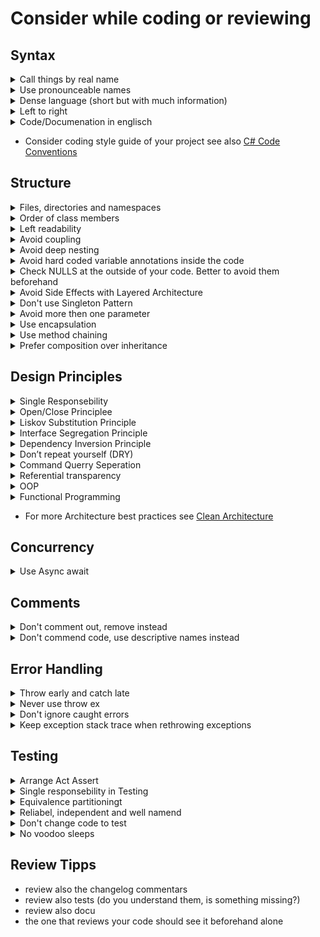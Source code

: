 
# Consider while coding or reviewing

## Syntax
<details>
  <summary>Call things by real name</summary>
  
**Bad**

<p>

```c#
public class Orders
{
    private List<int> _ns;

    public void GetNums(List<int> number)
    {
        _ns = number;
    }
}
```
**Good**

```c#
public class Order
{
    private List<int> _numbers;
    
    public void SetNumbers(List<int> numbers)
    {
        _numbers = numbers;
    }
}
```
</details>

<details>
  <summary>Use pronounceable names</summary>
  
**Bad**

<p>

```c#
public class Employee
{
    public Datetime sWorkDate { get; set; } // what the heck is this
    public Datetime modTime { get; set; } // same here
}


```
**Good**

```c#
public class Employee
{
    public Datetime StartWorkingDate { get; set; }
    public Datetime ModificationTime { get; set; }
}
```
</details>

<details>
  <summary>Dense language (short but with much information)</summary>
  
**Bad**

<p>

```c#
public class Order
{
    private List<int> _orderNumbers;
    
    public void SetOrderNumbers(List<int> orderNumbers)
    {
        _orderNumbers = orderNumbers;
    }
}
```
**Good**

```c#
public class Order
{
    public List<int> Numbers {get; set;}
}
```
</details>

<details>
  <summary>Left to right</summary>
  no horizontal alignment, no pseudo GOTO, no deep nesting which you must read from right to left:  
  **Bad**

<p>

```c#

    public void AddToConsoleInput()
    {
        AddOne(CastValue(ReadFromConsole())))
    }

```
</details>

<details>
  <summary>Code/Documenation in englisch</summary>
</details>

* Consider coding style guide of your project see also  [C# Code Conventions](https://docs.microsoft.com/de-de/dotnet/csharp/programming-guide/inside-a-program/coding-conventions)  


## Structure

<details>
  <summary>Files, directories and namespaces</summary>
  
  Files and directories should be mirrored in the namespaces.
  Also all Files, directories and namespaces should be mirrored in the structure and names of the test project.

</details>

<details>
  <summary>Order of class members</summary>
  
  The order of the class members should be equal in all files. The order of fields, properties, constructor, public, private etc... Reshaper can refactor your code  automatically.

</details>

<details>
  <summary>Left readability</summary>
  
  **Bad**

<p>

```c#
public Car
{
  public void TireChange(Tire tire)
  {
    var tool = Toolsbox.GetTool();
    var isChanged = tool.TryToChangeTire(tire);
    if(isChanged)
    {
      IsChanged = true;
    }else
    {
      IsChanged = false;
    }
  }
}
```
**Good**

```c#
public Car
{
  public void TireChange()
  {
    TireChangeTool.ChangeTire(_tire);
  }
  
  public bool IsChanged
  {
    get
    {
        if(_tire.IsChanged)
        {
          return true;
        }
        
        return false;
    }
  }
}
```

</details>

<details>
  <summary>Avoid  coupling</summary>
  <p><a href="https://en.wikipedia.org/wiki/Coupling_(computer_programming)">Couplig</a></p>

</details>

<details>
  <summary>Avoid deep nesting</summary>
  
**Bad**

<p>

```c#
public long Fibonacci(int n)
{
    if (n < 50)
    {
        if (n != 0)
        {
            if (n != 1)
            {
                return Fibonacci(n - 1) + Fibonacci(n - 2);
            }
            else
            {
                return 1;
            }
        }
        else
        {
            return 0;
        }
    }
    else
    {
        throw new System.Exception("Not supported");
    }
}
```
**Good**

```c#
public long Fibonacci(int n)
{
    if (n == 0)
    {
        return 0;
    }

    if (n == 1)
    {
        return 1;
    }

    if (n > 50)
    {
        throw new System.Exception("Not supported");
    }

    return Fibonacci(n - 1) + Fibonacci(n - 2);
}
```
</details>


<details>
  <summary>Avoid hard coded variable annotations inside the code</summary>
  
**Bad**

<p>

```c#
if (user == "admin"){

}
```
**Good**

```c#
const string ADMIN = "Admin"
if (user == ADMIN){
}
```

**Better**
```c#

if (user == UserRoles.Admin.Name) //EnumClass
{
}
```
</details>

<details>
  <summary>Check NULLS at the outside of your code. Better to avoid them beforehand</summary>
  
**Bad**

<p>

```c#
public void CheckInPerson(Person person)
{
    Booker.CheckIn(person.ID);
}
```
**Good**

```c#
public void CheckInPerson(Person person)
{
    if(person == null)
    {
      throw new ArgumentNullException();
    }
    Booker.CheckIn(person.ID);
}
```

**Better**
```c#

public void CheckInPerson(Person person = new Person())
{
    Booker.CheckIn(person.ID);
}
```
</details>


<details>
  <summary>Avoid Side Effects with Layered Architecture</summary>
There are functions with side effects (A side effect could be writing to a file or DB or modifying some global variable).
It is better to seperate them from pure functions. And seperate them to the outside of the architecture (their are the parts
  of the software which is most likely to change).
  
**Bad**
  
<p>

```c#
public void CheckInPerson(Person person)
{
    Booker.CheckIn(person.ID);
    Console.WriteLine(person.ID);
    ...
}
```
</details>

<details>
  <summary>Don't use Singleton Pattern</summary>

    * They are generally used as a global instance.But there hiding dependencies instead of exposing them through interfaces.  
    * Faking them out in tests is not easy  
    * They carry state around for the lifetime of the application (so ordered tests should be nessecary)  

</details>

<details>
  <summary>Avoid more then one parameter</summary>
  
**Bad**
  
<p>

```c#
public void CreateMenu(string title, string body, string buttonText, bool cancellable)
{
    // ...
}
```

**Good**

```c#
public class MenuConfig
{
    public string Title { get; set; }
    public string Body { get; set; }
    public string ButtonText { get; set; }
    public bool Cancellable { get; set; }
}

var config = new MenuConfig
{
    Title = "Foo",
    Body = "Bar",
    ButtonText = "Baz",
    Cancellable = true
};

public void CreateMenu(MenuConfig config)
{
    // ...
}
```
</details>


<details>
  <summary>Use encapsulation</summary>
  
**Bad**
  
<p>

```c#
public class Save
{
    public int Treasure;
}
```

**Good**
  
<p>

```c#
public class Save
{
    public int Treasure {get; }
    public Save(int treasure){
      Treasure = treasure;
    }
}
```

</details>

<details>
  <summary>Use method chaining</summary>
  
<p><a href="https://de.wikipedia.org/wiki/Fluent_Interface">Fluent API</a></p>

</details>


<details>
  <summary>Prefer composition over inheritance</summary>
  
Inheritance couples the code strongly and you can't read it very well.

Only use inheritance when you can reuse much code. Then the code doublication outnumbers the readablility.


</details>


## Design Principles

<details>
  <summary>Single Responsebility</summary>
A function / class should do one thing. Or better: It should have only one reason to change.
  
**Bad**
  
<p>

```c#
public void CheckInPerson(Person person)
{
    Booker.CheckIn(person.ID);
    Payment.CheckCreditCard(person.ID);
    ...
}
```
</details>

<details>
  <summary>Open/Close Principlee</summary>
  
Closed for modifiaction but open for extension
<p><a href="https://dotnetcoretutorials.com/2019/10/18/solid-in-c-open-closed-principle/">Example</a></p>
</details>

<details>
  <summary>Liskov Substitution Principle</summary>
  
If S is a subtype of T, then objects of type T may be replaced with objects of type S (i.e., objects of type S may substitute objects of type T) without altering any of the desirable properties of that program (correctness, task performed, etc.).

**Bad**
  
<p>

```c#
class Rectangle
{
    protected double Width = 0;
    protected double Height = 0;

    public Drawable Render(double area)
    {
        // ...
    }

    public void SetWidth(double width)
    {
        Width = width;
    }

    public void SetHeight(double height)
    {
        Height = height;
    }

    public double GetArea()
    {
        return Width * Height;
    }
}

class Square : Rectangle
{
    public double SetWidth(double width)
    {
        Width = Height = width;
    }

    public double SetHeight(double height)
    {
        Width = Height = height;
    }
}
```

**Good**
  
<p>

```c#
abstract class ShapeBase
{
    protected double Width = 0;
    protected double Height = 0;

    abstract public double GetArea();

    public Drawable Render(double area)
    {
        // ...
    }
}

class Rectangle : ShapeBase
{
    public void SetWidth(double width)
    {
        Width = width;
    }

    public void SetHeight(double height)
    {
        Height = height;
    }

    public double GetArea()
    {
        return Width * Height;
    }
}

class Square : ShapeBase
{
    private double Length = 0;

    public double SetLength(double length)
    {
        Length = length;
    }

    public double GetArea()
    {
        return Math.Pow(Length, 2);
    }
}
```

</details>

<details>
  <summary>Interface Segregation Principle</summary>
Clients should not be forced to depend upon interfaces that they do not use.
  
**Bad**
  
<p>

```c#
public interface IEmployee
{
    void Work();
    void Eat();
}

public class Human : IEmployee
{
    public void Work()
    {
        // ....working
    }

    public void Eat()
    {
        // ...... eating in lunch break
    }
}

public class Robot : IEmployee
{
    public void Work()
    {
        //.... working much more
    }

    public void Eat()
    {
        //.... robot can't eat, but it must implement this method
    }
}
```

**Good**
  
<p>

```c#
public interface IWorkable
{
    void Work();
}

public interface IFeedable
{
    void Eat();
}

public interface IEmployee : IFeedable, IWorkable
{
}

public class Human : IEmployee
{
    public void Work()
    {
        // ....working
    }

    public void Eat()
    {
        //.... eating in lunch break
    }
}

// robot can only work
public class Robot : IWorkable
{
    public void Work()
    {
        // ....working
    }
}
```
</details>


<details>
  <summary>Dependency Inversion Principle</summary>

    High-level modules should not depend on low-level modules. Both should depend on abstractions.
    Abstractions should not depend upon details. Details should depend on abstractions.

  
**Bad**
  
<p>

```c#
public abstract class EmployeeBase
{
    protected virtual void Work()
    {
        // ....working
    }
}

public class Human : EmployeeBase
{
    public override void Work()
    {
        //.... working much more
    }
}

public class Robot : EmployeeBase
{
    public override void Work()
    {
        //.... working much, much more
    }
}

public class Manager
{
    private readonly Robot _robot;
    private readonly Human _human;

    public Manager(Robot robot, Human human)
    {
        _robot = robot;
        _human = human;
    }

    public void Manage()
    {
        _robot.Work();
        _human.Work();
    }
}
```

**Good**
  
<p>

```c#
public interface IEmployee
{
    void Work();
}

public class Human : IEmployee
{
    public void Work()
    {
        // ....working
    }
}

public class Robot : IEmployee
{
    public void Work()
    {
        //.... working much more
    }
}

public class Manager
{
    private readonly IEnumerable<IEmployee> _employees;

    public Manager(IEnumerable<IEmployee> employees)
    {
        _employees = employees;
    }

    public void Manage()
    {
        foreach (var employee in _employees)
        {
            _employee.Work();
        }
    }
}
```
</details>

<details>
  <summary>Don’t repeat yourself (DRY)</summary>
   
 <a href="https://de.wikipedia.org/wiki/Don%E2%80%99t_repeat_yourself">Don't repeat yourself</a> aber <a href="https://en.wikipedia.org/wiki/Rule_of_three_(computer_programming)">Rule of three</a> beachten.
   
    
**Bad**
  
<p>

```c#
public List<EmployeeData> ShowDeveloperList(Developers developers)
{
    foreach (var developers in developer)
    {
        var expectedSalary = developer.CalculateExpectedSalary();
        var experience = developer.GetExperience();
        var githubLink = developer.GetGithubLink();
        var data = new[] {
            expectedSalary,
            experience,
            githubLink
        };

        Render(data);
    }
}

public List<ManagerData> ShowManagerList(Manager managers)
{
    foreach (var manager in managers)
    {
        var expectedSalary = manager.CalculateExpectedSalary();
        var experience = manager.GetExperience();
        var githubLink = manager.GetGithubLink();
        var data =
        new[] {
            expectedSalary,
            experience,
            githubLink
        };

        render(data);
    }
}
```

**Good**
  
<p>

```c#
public List<EmployeeData> ShowList(Employee employees)
{
    foreach (var employee in employees)
    {
        render(new[] {
            employee.CalculateExpectedSalary(),
            employee.GetExperience(),
            employee.GetGithubLink()
        });
    }
}
```
</details>

<details>
  <summary>Command Querry Seperation</summary>
    
 <a href="https://de.wikipedia.org/wiki/Command-Query-Separation">CQS</a>
   
  </details>
  
  <details>
  <summary>Referential transparency</summary>
   
 <a href="https://en.wikipedia.org/wiki/Referential_transparency">referential transparency</a>
   
  </details>

<details>
  <summary>OOP</summary>
Try to <a href="https://en.wikipedia.org/wiki/Object-oriented_analysis_and_design">analyse</a> and depict <a href="https://de.wikipedia.org/wiki/Fachlichkeit">reality</a>. Additionally some problems can be solved by <a href="https://en.wikipedia.org/wiki/Software_design_pattern">Design Patterns</a> verwenden.

  Advantages:  
  * Good structure of classes that you no from the domain
  Disadvantages:  
  * Hard to parallise
  * Many bugs through null values and state changes
  * You must use (non domain) design patterns with many classes
  * Not declarive
  
  See: 
<a href="https://github.com/EnterpriseQualityCoding/FizzBuzzEnterpriseEdition">FizzBuzzEnterprise</a>
</details>

<details>
  <summary>Functional Programming</summary>
You can programm functional, means with another declarative <a href="https://en.wikipedia.org/wiki/Programming_paradigm">paradigm</a> in C#. 
  
  How to:
  * Code in Expressions instead of using loops and if else
  * Pure functions should be seperated from unpure functions (dependency rejection)
  * Data and Methods are stricly seperated
  * Immutable data only
  * No recursion. Use of generators and <a href="https://docs.microsoft.com/de-de/dotnet/api/system.linq.enumerable.takewhile?view=net-5.0">takeWhile</a>
  * Pipelining
  
  Advantages:  
  * Declarative and dense at highest level
  * Easy to parallise
  * Easy to test (many single functions without side effects)
  * Design Patterns are single liners
 
  Disadvantages:  
  * Sometimes performance
  * High learning curve: Many programmers don't know how to use expressions
  
  </details>

* For more Architecture best practices see <a href="https://github.com/thangchung/clean-code-dotnet/blob/master/cheatsheets/Clean-Architecture-V1.0.pdf">Clean Architecture</a>

## Concurrency

<details>
  <summary>Use Async await</summary>
  Asynchronus calls are not easy to understand. You should plan this with other team members.
 
 ### Summary of Asynchronous Programming Guidelines

|        Name       |                    Description                    |           Exceptions          |
|-------------------|---------------------------------------------------|-------------------------------|
| Avoid async void  | Prefer async Task methods over async void methods | Event handlers                |
| Async all the way | Don't mix blocking and async code                 | Console main method           |
| Configure context | Use `ConfigureAwait(false)` when you can          | Methods that require con­text  |

### The Async Way of Doing Things

|              To Do This ...              |    Instead of This ...     |       Use This       |
|------------------------------------------|----------------------------|----------------------|
| Retrieve the result of a background task | `Task.Wait or Task.Result` | `await`              |
| Wait for any task to complete            | `Task.WaitAny`             | `await Task.WhenAny` |
| Retrieve the results of multiple tasks   | `Task.WaitAll`             | `await Task.WhenAll` |
| Wait a period of time                    | `Thread.Sleep`             | `await Task.Delay`   |

### Know Your Tools

There's a lot to learn about async and await, and it's natural to get a little
disoriented. Here's a quick reference of solutions to common problems.

**Solutions to Common Async Problems**

|                     Problem                     |                                      Solution                                     |
|-------------------------------------------------|-----------------------------------------------------------------------------------|
| Create a task to execute code                   | `Task.Run` or `TaskFactory.StartNew` (not the `Task` constructor or `Task.Start`) |
| Create a task wrapper for an operation or event | `TaskFactory.FromAsync` or `TaskCompletionSource<T>`                              |
| Support cancellation                            | `CancellationTokenSource` and `CancellationToken`                                 |
| Report progress                                 | `IProgress<T>` and `Progress<T>`                                                  |
| Handle streams of data                          | TPL Dataflow or Reactive Extensions                                               |
| Synchronize access to a shared resource         | `SemaphoreSlim`                                                                   |
| Asynchronously initialize a resource            | `AsyncLazy<T>`                                                                    |
| Async-ready producer/consumer structures        | TPL Dataflow or `AsyncCollection<T>`                                              |

### Async and Await Guidelines

Read the <a href="http://www.microsoft.com/download/en/details.aspx?id=19957">Task-based Asynchronous Pattern (TAP) document</a>
It is extremely well-written, and includes guidance on API design and the proper
use of async/await (including cancellation and progress reporting).

There are many new await-friendly techniques that should be used instead of the
old blocking techniques. If you have any of these Old examples in your new async
code, you're Doing It Wrong(TM):

|        Old         |                 New                  |                          Description                          |
|--------------------|--------------------------------------|---------------------------------------------------------------|
| `task.Wait`        | `await task`                         | Wait/await for a task to complete                             |
| `task.Result`      | `await task`                         | Get the result of a completed task                            |
| `Task.WaitAny`     | `await Task.WhenAny`                 | Wait/await for one of a collection of tasks to complete       |
| `Task.WaitAll`     | `await Task.WhenAll`                 | Wait/await for every one of a collection of tasks to complete |
| `Thread.Sleep`     | `await Task.Delay`                   | Wait/await for a period of time                               |
| `Task` constructor | `Task.Run` or `TaskFactory.StartNew` | Create a code-based task                                      |
 
 </details> 
 
## Comments


<details>
  <summary>Don't comment out, remove instead</summary>
  
**Bad**
  
<p>

```c#
// Todo: remove
// public void CreateMenu(string title, string body, string buttonText, bool cancellable)
// {
//      
// }
```

</details>

<details>
  <summary>Don't commend code, use descriptive names instead</summary>
  With the exception of commending in xml about public members to enable automated documentation generation.

</details>

## Error Handling

<details>
  <summary>Throw early and catch late</summary>

</details>

<details>
  <summary>Never use throw ex</summary>
  
  **Bad**
  
<p>

```c#
try
{
    // Do something..
}
catch (Exception ex)
{
    // Any action something like roll-back or logging etc.
    throw ex;
}
```

</details>

<details>
  <summary>Don't ignore caught errors</summary>
  
  **Bad**
  
<p>

```c#
try
{
    FunctionThatMightThrow();
}
catch (Exception ex)
{
    // silent exception
}
```

</details>

<details>
  <summary>Keep exception stack trace when rethrowing exceptions</summary>
  C# allows the exception to be rethrown in a catch block using the throw keyword. It is a bad practice to throw a caught exception using throw e;. This statement resets the stack trace. Instead use throw;. This will keep the stack trace and provide a deeper insight about the exception. Another option is to use a custom exception. Simply instantiate a new exception and set its inner exception property to the caught exception with throw new CustomException("some info", e);. Adding information to an exception is a good practice as it will help with debugging. However, if the objective is to log an exception then use throw; to pass the buck to the caller.
  
  **Bad**
  
<p>

```c#
try
{
    FunctionThatMightThrow();
}
catch (Exception ex)
{
    logger.LogInfo(ex);
    throw ex;
}
```

</details>

## Testing

<details>
  <summary>Arrange Act Assert</summary>
    
 
  **Good**
  
<p>

```c#
    [Fact]
    public void Handle30DayMonths()
    {
        //Arrange
        var date = new MyDateTime("1/1/2015");
        
        //Act
        date.AddDays(30);

        //Assert
        Assert.Equal("1/31/2015", date);
    }
```

</details>

<details>
  <summary>Single responsebility in Testing</summary>

  
  **Bad**
  
<p>

```c#
public class MakeDotNetGreatAgainTests
{
    [Fact]
    public void HandleDateBoundaries()
    {
        var date = new MyDateTime("1/1/2015");
        date.AddDays(30);
        Assert.Equal("1/31/2015", date);

        date = new MyDateTime("2/1/2016");
        date.AddDays(28);
        Assert.Equal("02/29/2016", date);

        date = new MyDateTime("2/1/2015");
        date.AddDays(28);
        Assert.Equal("03/01/2015", date);
    }
}
```

  **Good**
  
<p>

```c#
public class MakeDotNetGreatAgainTests
{
    [Fact]
    public void Handle30DayMonths()
    {
        var date = new MyDateTime("1/1/2015");

        date.AddDays(30);

        Assert.Equal("1/31/2015", date);
    }

    [Fact]
    public void HandleLeapYear()
    {
        var date = new MyDateTime("2/1/2016");

        date.AddDays(28);

        Assert.Equal("02/29/2016", date);
    }

    [Fact]
    public void HandleNonLeapYear()
    {
        var date = new MyDateTime("2/1/2015");
        
        date.AddDays(28);

        Assert.Equal("03/01/2015", date);
    }
}
```

</details>

<details>
  <summary>Equivalence partitioningt</summary>
  100% Code coverage is not enough. It is best to have a 100% equivalence partitioning. But sometimes with heavy math it is not easy to accomplish and not possible to know in a not logical programming paradigma. Test also on the minimum and maximum values of value types and with very big objects.
  <a href="https://en.wikipedia.org/wiki/Equivalence_partitioning">Equivalence partitioning</a>
</details>


<details>
  <summary>Reliabel, independent and well namend</summary>
  Tests should be <a href="https://de.wikipedia.org/wiki/Reliabilit%C3%A4t">reliabel</a>.They should be independent of other tests and have a short but descriptive name of which method you use, which outcome you expect and which preconditions are set. One test class should test one class and for every method there should be a region.
</details>


<details>
  <summary>Don't change code to test</summary>
Unless it is adding an interface for <a href="https://github.com/Moq/moq4/wiki/Quickstart">mocking</a>. 
</details>

<details>
  <summary>No voodoo sleeps</summary>

</details>

## Review Tipps
* review also the changelog commentars
* review also tests (do you understand them, is something missing?)
* review also docu
* the one that reviews your code should see it beforehand alone
